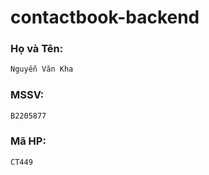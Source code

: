 # contactbook-backend

### Họ và Tên:

```sh
Nguyễn Văn Kha
```

### MSSV:

```sh
B2205877
```

### Mã HP:

```sh
CT449
```
